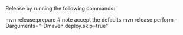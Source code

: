 
Release by running the following commands:

mvn release:prepare  # note accept the defaults
mvn release:perform -Darguments="-Dmaven.deploy.skip=true"

